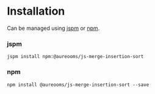 # Installation
Can be managed using
[jspm](http://jspm.io)
or [npm](https://github.com/npm/npm).

### jspm
```terminal
jspm install npm:@aureooms/js-merge-insertion-sort
```

### npm
```terminal
npm install @aureooms/js-merge-insertion-sort --save
```
